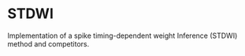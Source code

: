 # STDWI
Implementation of a spike timing-dependent weight Inference (STDWI) method and competitors.
